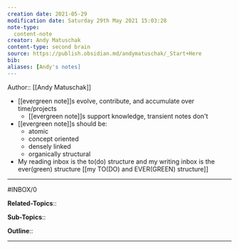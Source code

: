 ```yaml
---
creation date: 2021-05-29
modification date: Saturday 29th May 2021 15:03:28
note-type: 
  content-note
creator: Andy Matuschak
content-type: second brain
source: https://publish.obsidian.md/andymatuschak/_Start+Here
bib:
aliases: [Andy's notes]
---
```

Author:: [[Andy Matuschak]]
- [[evergreen note]]s evolve, contribute, and accumulate over time/projects
	- [[evergreen note]]s support knowledge, transient notes don't
- [[evergreen note]]s should be:
	- atomic
	- concept oriented
	- densely linked
	- organically structural
- My reading inbox is  the to(do) structure and my writing inbox is the ever(green) structure [[my TO(DO) and EVER(GREEN) structure]]

---

#INBOX/0

**Related-Topics**:: 
	
**Sub-Topics**::
	
**Outline**::

--- 



